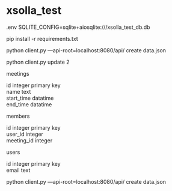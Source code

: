 # xsolla_test

.env 
SQLITE_CONFIG=sqlite+aiosqlite:///xsolla_test_db.db

pip install -r requirements.txt


python client.py —api-root=localhost:8080/api/ create data.json

python client.py update 2


meetings

id integer primary key          
name text          
start_time datatime           
end_time datatime          


members

id integer primary key         
user_id integer        
meeting_id integer         

users

id integer primary key           
email text


python client.py —api-root=localhost:8080/api/ create data.json
